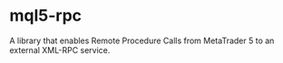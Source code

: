 # mql5-rpc
A library that enables Remote Procedure Calls from MetaTrader 5 to an external XML-RPC service.
